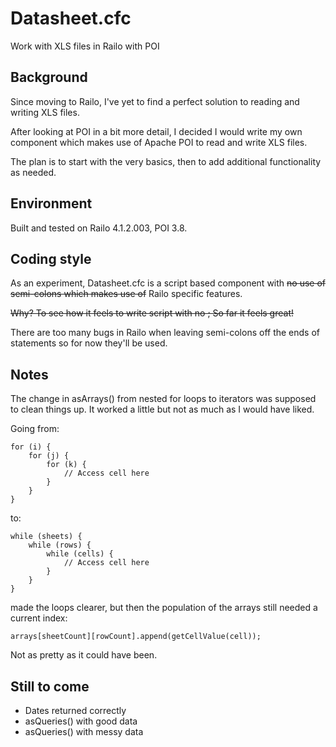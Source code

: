 Datasheet.cfc
=============

Work with XLS files in Railo with POI

Background
----------

Since moving to Railo, I've yet to find a perfect solution to reading and writing XLS files.

After looking at POI in a bit more detail, I decided I would write my own component which makes use of Apache POI to read and write XLS files.

The plan is to start with the very basics, then to add additional functionality as needed.

Environment
-----------

Built and tested on Railo 4.1.2.003, POI 3.8.

Coding style
------------

As an experiment, Datasheet.cfc is a script based component with ~~no use of semi-colons which makes use of~~ Railo specific features.

~~Why? To see how it feels to write script with no ; So far it feels great!~~

There are too many bugs in Railo when leaving semi-colons off the ends of statements so for now they'll be used.

Notes
-----

The change in asArrays() from nested for loops to iterators was supposed to clean things up. It worked a little but not as much as I would have liked.

Going from:

	for (i) {
		for (j) {
			for (k) {
				// Access cell here
			}
		}
	}

to:

	while (sheets) {
		while (rows) {
			while (cells) {
				// Access cell here
			}
		}
	}

made the loops clearer, but then the population of the arrays still needed a current index:

	arrays[sheetCount][rowCount].append(getCellValue(cell));

Not as pretty as it could have been.

Still to come
-------------

- Dates returned correctly
- asQueries() with good data
- asQueries() with messy data

